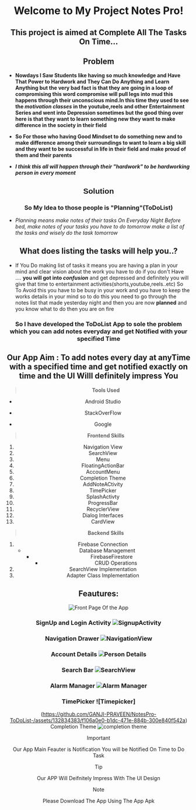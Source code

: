 <div align="center">
  <h1>Welcome to My Project Notes Pro!</h1>
  <h2>This project is aimed at Complete All The Tasks On Time...</h2>
</div>


<div align="center">
	<h2>Problem</h2>
</div>
 

- **Nowdays I Saw Students like having so much knowledge and Have That Power to Hardwork and They Can Do Anything and Learn Anything
but the very bad fact is that they are going in a loop of **compromising** this word compromise will pull legs into mud this happens through
their unconscious mind.In this time they used to see the _motivation classes_ in the youtube,reels and other Entertainment Series and went into Depression sometimes
but the good thing over here is that they want to learn something new they want to make difference in the society in their field**

+ **So For those who having Good Mindset to do something new and to make difference among their surroundings to want to learn a big skill
and they want to be successful in life in their field and make proud of them and their parents**

* ***I think this all will happen through their "hardwork" to be hardworking person in every moment***

<div align="center" style="font-family: Arial, sans-serif;">
  <h2>Solution</h2>
</div>

 <div align="center">
	<h3>So My Idea to those people is "Planning"(ToDoList)</h3>
</div>

- _Planning means make notes of their tasks On Everyday Night Before bed, make notes of your tasks you have to do tomorrow make a list of the tasks and wisely do the task tomorrow_

<div align="center">
	<h2>What does listing the tasks will help you..?</h2>
</div>

- If You Do making list of tasks it means  you are having a plan in your mind and clear vision about the work you have to do 
if you don't Have .... **you will got into _confusion_** and get depressed and  definitely you will give that time to entertainment activities(shorts,youtube,reels..etc)
So To Avoid this you have to be busy in your work and you have to keep the works details in your mind so to do this you need to go through the notes list that made yesterday night and then you are now **planned** and you know what to do then you are on fire
<div align="center">
	<h3>So I have developed the ToDoList App to sole the problem which you can add notes everyday and get Notified with your specified Time</h3>

 
## Our App Aim : To add notes every day at anyTime with a specified time and get notified exactly on time and the UI Willl definitely impress You

> **Tools Used**
- Android Studio
* StackOverFlow
+ Google



> **Frontend Skills**
1. Navigation View
2. SearchView
3. Menu
4. FloatingActionBar
5. AccountMenu
6. Completion Theme
7. AddNoteACtivity
8. TimePicker
9. SplashActivty
10. ProgressBar
11. RecyclerView
12. Dialog Interfaces
13. CardView


> **Backend Skills**
1. Firebase Connection
    - Database Management
      - FirebaseFirestore
        - CRUD Operations
2. SearchView Implementation 
3. Adapter Class Implementation


## Feautures:

 ![Front Page Of the App](https://github.com/GANJI-PRAVEEN/NotesPro-ToDoList-/assets/132834383/a4af534c-30a3-4790-aeea-5df62cf7bff1)

### SignUp and Login Activity ![SignupActivity](https://github.com/GANJI-PRAVEEN/NotesPro-ToDoList-/assets/132834383/c8c77f51-72e0-4bfe-8a78-863798058146)

### Navigation Drawer ![NavigationView](https://github.com/GANJI-PRAVEEN/NotesPro-ToDoList-/assets/132834383/01b78b14-b2a2-4ccc-a790-2c2afaf6cf2a)

### Account Details ![Person Details](https://github.com/GANJI-PRAVEEN/NotesPro-ToDoList-/assets/132834383/e56a1b24-7a81-4edd-af23-c68a6607780c)

### Search Bar ![SearchView](https://github.com/GANJI-PRAVEEN/NotesPro-ToDoList-/assets/132834383/752320bd-875a-43a9-ae81-aa64ea390225)

### Alarm Manager ![Alarm Manager](https://github.com/GANJI-PRAVEEN/NotesPro-ToDoList-/assets/132834383/df6fb173-3ed2-4508-ba35-3f3b58723bec)

### TimePicker ![Timepicker]
(https://github.com/GANJI-PRAVEEN/NotesPro-ToDoList-/assets/132834383/f106a0e0-b1dc-471e-884b-300e840f542a)
Completion Theme  ![completion theme](https://github.com/GANJI-PRAVEEN/NotesPro-ToDoList-/assets/132834383/7af72a56-6382-4f6d-a9f2-6ad8e732bb15)


> [!IMPORTANT]
> Our App Main Feauter is Notification You will be Notified On Time to Do Task

> [!TIP]
> Our APP Will Deifnitely Impress With The UI Design

> [!NOTE]
> Please Download The App Using The App Apk


